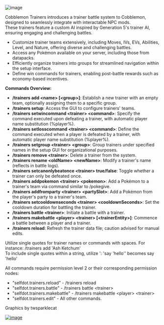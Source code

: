 ![image](https://media.forgecdn.net/attachments/description/959503/description_399370d4-14fe-4f47-941f-7a0e2b11def1.png)

Cobblemon Trainers introduces a trainer battle system to Cobblemon, designed to seamlessly integrate with interactable NPC mods.\
These trainers feature a custom AI inspired by Generation 5's trainer AI, ensuring engaging and challenging battles.

- Customize trainer teams extensively, including Moves, IVs, EVs, Abilities, Level, and Nature, offering diverse and challenging battles.
- Access any Pokémon available on your server, including those from datapacks.
- Efficiently organize trainers into groups for streamlined navigation within the setup interface.
- Define win commands for trainers, enabling post-battle rewards such as economy-based incentives.

**Commands Overview:**


- **/trainers add \<name\> [\<group\>]**: Establish a new trainer with an empty team, optionally assigning them to a specific group.
- **/trainers setup**: Access the GUI to configure trainers' teams.
- **/trainers setwincommand \<trainer\> \<command\>**: Specify the command executed upon defeating a trainer, with automatic player name substitution (%player%).
- **/trainers setlosscommand \<trainer\> \<command\>**: Define the command executed when a player is defeated by a trainer, with automatic player name substitution (%player%).
- **/trainers setgroup \<trainer\> \<group\>**: Group trainers under specified names in the setup GUI for organizational purposes.
- **/trainers remove \<trainer\>**: Delete a trainer from the system.
- **/trainers rename \<oldName\> \<newName\>**: Modify a trainer's name (reflects in battle logs).
- **/trainers setcanonlybeatonce \<trainer\> true/false**: Toggle whether a trainer can only be defeated once.
- **/trainers addpokemon \<trainer\> \<pokemon\>**: Add a Pokémon to a trainer's team via command similar to /pokegive.
- **/trainers addfromparty \<trainer\> \<partySlot\>**: Add a Pokémon from the player's party to a trainer's team.
- **/trainers setcooldownseconds \<trainer\> \<cooldownSeconds\>**: Set the cooldown duration for battling the trainer.
- **/trainers battle \<trainer\>**: Initiate a battle with a trainer.
- **/trainers makebattle \<player\> \<trainer\> [\<trainerEntity\>]**: Commence a battle between a player and a trainer.
- **/trainers reload**: Refresh the trainer data file; caution advised for manual edits.

Utilize single quotes for trainer names or commands with spaces. For instance: /trainers add 'Ash Ketchum'\
To include single quotes within a string, utilize \': 'say \'hello\'' becomes say 'hello'

All commands require permission level 2 or their corresponding permission nodes:
- "selfdot.trainers.reload" - /trainers reload
- "selfdot.trainers.battle" - /trainers battle \<trainer\>
- "selfdot.trainers.makebattle" - /trainers makebattle \<player\> \<trainer\>
- "selfdot.trainers.edit" - All other commands.

Graphics by twsparklecat

[![image](https://media.forgecdn.net/attachments/description/959503/description_ec38fa43-4312-4aea-b11d-849dbdd062b1.png)](https://discord.gg/y8K2HYDBuX)